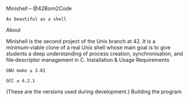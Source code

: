 Minishell – @42Born2Code

    As beautiful as a shell

About

Minishell is the second project of the Unix branch at 42. It is a minimum‑viable clone of a real Unix shell whose main goal is to give students a deep understanding of process creation, synchronisation, and file‑descriptor management in C.
Installation & Usage
Requirements

    GNU make ≥ 3.81

    GCC ≥ 4.2.1

(These are the versions used during development.)
Building the program
